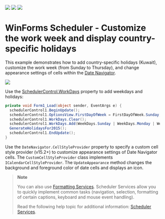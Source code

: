 <!-- default badges list -->
![](https://img.shields.io/endpoint?url=https://codecentral.devexpress.com/api/v1/VersionRange/128634456/18.2.2%2B)
[![](https://img.shields.io/badge/Open_in_DevExpress_Support_Center-FF7200?style=flat-square&logo=DevExpress&logoColor=white)](https://supportcenter.devexpress.com/ticket/details/E27)
[![](https://img.shields.io/badge/📖_How_to_use_DevExpress_Examples-e9f6fc?style=flat-square)](https://docs.devexpress.com/GeneralInformation/403183)
<!-- default badges end -->
# WinForms Scheduler - Customize the work week and display country-specific holidays

This example demonstrates how to add country-specific holidays (Kuwait), customize the work week (from Sunday to Thursday), and change appearance settings of cells within the [Date Navigator](https://docs.devexpress.com/WindowsForms/1740/controls-and-libraries/scheduler/visual-elements/date-navigator).

![](https://raw.githubusercontent.com/DevExpress-Examples/how-to-display-a-custom-work-week-and-holidays-e27/15.2.4+/media/5f1d0e44-95d3-11e5-80bf-00155d62480c.png)

Use the [SchedulerControl.WorkDays](https://docs.devexpress.com/WindowsForms/DevExpress.XtraScheduler.SchedulerControl.WorkDays) property to add weekdays and holidays:

```csharp
private void Form1_Load(object sender, EventArgs e) {
  schedulerControl1.BeginUpdate();
  schedulerControl1.OptionsView.FirstDayOfWeek = FirstDayOfWeek.Sunday;
  schedulerControl1.WorkDays.Clear();
  schedulerControl1.WorkDays.Add(WeekDays.Sunday | WeekDays.Monday | WeekDays.Tuesday | WeekDays.Wednesday | WeekDays.Thursday);
  GenerateHolidaysFor2015();
  schedulerControl1.EndUpdate();
}
```

Use the `DateNavigator.CellStyleProvider` property to specify a custom cell style provider (v15.2+) to customize appearance settings of Date Navigator cells. The `CustomCellStyleProvider` class implements `ICalendarCellStyleProvider`. The `UpdateAppearance` method changes the background and foreground color of date cells and displays an icon.

> **Note**
>
> You can also use [Formatting Services](https://docs.devexpress.com/WindowsForms/4747/controls-and-libraries/scheduler/services/formatting-services). Scheduler Services allow you to quickly implement common tasks (navigation, selection, formatting of certain captions, keyboard and mouse event handling).
>
> Read the following help topic for additional information: [Scheduler Services](https://docs.devexpress.com/WindowsForms/4106/controls-and-libraries/scheduler/services).




